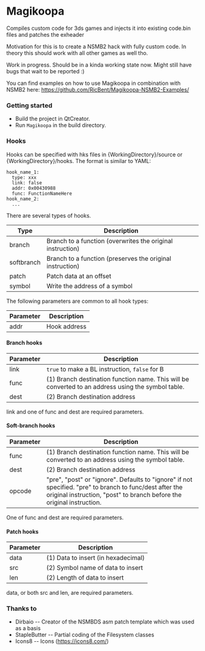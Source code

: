 # Magikoopa
Compiles custom code for 3ds games and injects it into existing code.bin files and patches the exheader

Motivation for this is to create a NSMB2 hack with fully custom code. In theory this should work with all other games as well tho.

Work in progress. Should be in a kinda working state now. Might still have bugs that wait to be reported :)

You can find examples on how to use Magikoopa in combination with NSMB2 here: https://github.com/RicBent/Magikoopa-NSMB2-Examples/

### Getting started
* Build the project in QtCreator.
* Run `Magikoopa` in the build directory.

### Hooks
Hooks can be specified with hks files in {WorkingDirectory}/source or {WorkingDirectory}/hooks. The format is similar to YAML:

```
hook_name_1:
  type: xxx
  link: false
  addr: 0x00430988
  func: FunctionNameHere
hook_name_2:
  ...
```

There are several types of hooks.

| Type | Description |
| - | - |
| branch | Branch to a function (overwrites the original instruction) |
| softbranch | Branch to a function (preserves the original instruction) |
| patch | Patch data at an offset |
| symbol | Write the address of a symbol |

The following parameters are common to all hook types:

| Parameter | Description |
| - | - |
| addr | Hook address |

#### Branch hooks

| Parameter | Description |
| - | - |
| link | `true` to make a BL instruction, `false` for B |
| func | (1) Branch destination function name. This will be converted to an address using the symbol table. |
| dest | (2) Branch destination address |

link and one of func and dest are required parameters.

#### Soft-branch hooks

| Parameter | Description |
| - | - |
| func | (1) Branch destination function name. This will be converted to an address using the symbol table. |
| dest | (2) Branch destination address |
| opcode | "pre", "post" or "ignore". Defaults to "ignore" if not specified. "pre" to branch to func/dest after the original instruction, "post" to branch before the original instruction. |

One of func and dest are required parameters.

#### Patch hooks

| Parameter | Description |
| - | - |
| data | (1) Data to insert (in hexadecimal) |
| src | (2) Symbol name of data to insert |
| len | (2) Length of data to insert |

data, or both src and len, are required parameters.

### Thanks to
* Dirbaio -- Creator of the NSMBDS asm patch template which was used as a basis
* StapleButter -- Partial coding of the Filesystem classes
* Icons8 -- Icons (https://icons8.com/)
